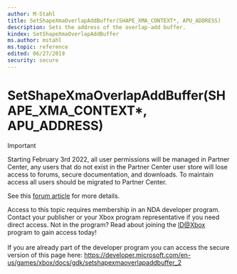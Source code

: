 ```yaml
---
author: M-Stahl
title: SetShapeXmaOverlapAddBuffer(SHAPE_XMA_CONTEXT*, APU_ADDRESS)
description: Sets the address of the overlap-add buffer.
kindex: SetShapeXmaOverlapAddBuffer
ms.author: mstahl
ms.topic: reference
edited: 06/27/2019
security: secure
---
```


# SetShapeXmaOverlapAddBuffer(SHAPE_XMA_CONTEXT*, APU_ADDRESS)
> [!IMPORTANT]
> Starting February 3rd 2022, all user permissions will be managed in Partner Center, any users that do not exist in the Partner Center user store will lose access to forums, secure documentation, and downloads. To maintain access all users should be migrated to Partner Center. <p></p>See this <a href="https://forums.xboxlive.com/articles/132187/breaking-change-user-access-for-forums-secure-docu.html">forum article</a> for more details.  

 Access to this topic requires membership in an NDA developer program. Contact your publisher or your Xbox program representative if you need direct access. Not in the program? Read about joining the <a href="https://www.xbox.com/Developers/id">ID@Xbox</a> program to gain access today!  <br/><br/>If you are already part of the developer program you can access the secure version of this page here: <a target="_blank" href="https://developer.microsoft.com/en-us/games/xbox/docs/gdk/setshapexmaoverlapaddbuffer_2">https://developer.microsoft.com/en-us/games/xbox/docs/gdk/setshapexmaoverlapaddbuffer_2</a>